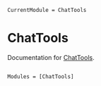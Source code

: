 ```@meta
CurrentModule = ChatTools
```

# ChatTools

Documentation for [ChatTools](https://github.com/RexWzh/ChatTools.jl).

```@index
```

```@autodocs
Modules = [ChatTools]
```
